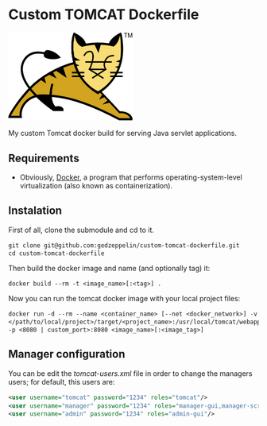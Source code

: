 # Custom TOMCAT Dockerfile
<a href="https://hub.docker.com/r/gedzeppelin/custom-tomcat">
  <img src="https://raw.githubusercontent.com/docker-library/docs/8e31eb93a02d504d0cfe1da435aa31b377fc627d/tomcat/logo.png"  width="250" display="block">
</a>

My custom Tomcat docker build for serving Java servlet applications. 

## Requirements
* Obviously, [Docker](https://www.docker.com/), a program that performs operating-system-level virtualization (also known as containerization).

## Instalation

First of all, clone the submodule and cd to it.

```
git clone git@github.com:gedzeppelin/custom-tomcat-dockerfile.git
cd custom-tomcat-dockerfile
```

Then build the docker image and name (and optionally tag) it:

```
docker build --rm -t <image_name>[:<tag>] .
```

Now you can run the tomcat docker image with your local project files:

```
docker run -d --rm --name <container_name> [--net <docker_network>] -v </path/to/local/project>/target/<project_name>:/usr/local/tomcat/webapps/<tomcat_server_path> -p <8080 | custom_port>:8080 <image_name>[:<image_tag>] 
```

## Manager configuration

You can be edit the *tomcat-users.xml* file in order to change the managers users; for default, this users are:

```xml
<user username="tomcat" password="1234" roles="tomcat"/>
<user username="manager" password="1234" roles="manager-gui,manager-script,manager-jmx,manager-status"/>
<user username="admin" password="1234" roles="admin-gui"/>
```



